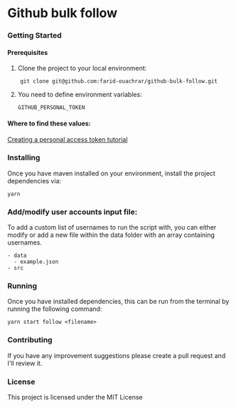 # Github bulk follow

### Getting Started

#### Prerequisites

1. Clone the project to your local environment:

```
    git clone git@github.com:farid-ouachrar/github-bulk-follow.git
```

2. You need to define environment variables:
   ```
   GITHUB_PERSONAL_TOKEN
   ```
   
#### Where to find these values:

[Creating a personal access token tutorial](https://docs.github.com/en/authentication/keeping-your-account-and-data-secure/creating-a-personal-access-token)


### Installing

Once you have maven installed on your environment, install the project dependencies via:

```
yarn
```

### Add/modify user accounts input file:

To add a custom list of usernames to run the script with, you can either modify or add a new file within the data folder with an array containing usernames.

```
- data
  - example.json
- src
```
### Running

Once you have installed dependencies, this can be run from the terminal by running the following command:
```
yarn start follow <filename>
```

### Contributing

If you have any improvement suggestions please create a pull request and I'll review it.

### License

This project is licensed under the MIT License
